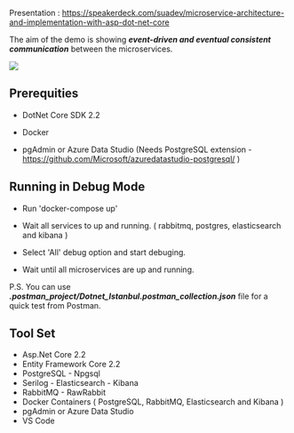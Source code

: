 Presentation : https://speakerdeck.com/suadev/microservice-architecture-and-implementation-with-asp-dot-net-core

The aim of the demo is showing ***event-driven and eventual consistent communication*** between the microservices. 

<img src="https://speakerd.s3.amazonaws.com/presentations/d74133b1f0d1409ab6093806e005f64e/preview_slide_17.jpg" />


## Prerequities

* DotNet Core SDK 2.2

* Docker

* pgAdmin or Azure Data Studio (Needs PostgreSQL extension - https://github.com/Microsoft/azuredatastudio-postgresql/ )


## Running in Debug Mode

* Run 'docker-compose up'

* Wait all services to up and running. ( rabbitmq, postgres, elasticsearch and kibana )

* Select 'All' debug option and start debuging.

* Wait until all microservices are up and running.

P.S. You can use ***.postman_project/Dotnet_Istanbul.postman_collection.json*** file for a quick test from Postman.


## Tool Set

* Asp.Net Core 2.2 
* Entity Framework Core 2.2
* PostgreSQL - Npgsql
* Serilog - Elasticsearch - Kibana
* RabbitMQ - RawRabbit
* Docker Containers ( PostgreSQL, RabbitMQ, Elasticsearch and Kibana )
* pgAdmin or Azure Data Studio
* VS Code
